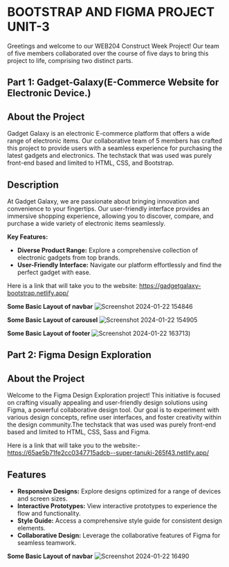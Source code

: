 # BOOTSTRAP AND FIGMA PROJECT UNIT-3
Greetings and welcome to our WEB204 Construct Week Project! Our team of five members collaborated over the course of five days to bring this project to life, comprising two distinct parts.

## Part 1: Gadget-Galaxy(E-Commerce Website for Electronic Device.)

## About the Project
Gadget Galaxy is an electronic E-commerce platform that offers a wide range of electronic items. Our collaborative team of 5 members has crafted this project to provide users with a seamless experience for purchasing the latest gadgets and electronics.
The techstack that was used was purely front-end based and limited to HTML, CSS, and Bootstrap.


## Description

At Gadget Galaxy, we are passionate about bringing innovation and convenience to your fingertips. Our user-friendly interface provides an immersive shopping experience, allowing you to discover, compare, and purchase a wide variety of electronic items seamlessly.

**Key Features:**
- **Diverse Product Range:** Explore a comprehensive collection of electronic gadgets from top brands.
- **User-Friendly Interface:** Navigate our platform effortlessly and find the perfect gadget with ease.

Here is a link that will take you to the website: https://gadgetgalaxy-bootstrap.netlify.app/
  
  **Some Basic Layout of navbar**
   ![Screenshot 2024-01-22 154846](https://github.com/Anujkumar960/algorithm-kalaakar-1234/assets/154539617/e15deb6d-249b-4b53-85c7-b4a53cafc8b3)

  **Some Basic Layout of carousel**
    ![Screenshot 2024-01-22 154905](https://github.com/Anujkumar960/algorithm-kalaakar-1234/assets/154539617/054b4410-92b6-4d76-a81a-0929e2ca9fbd)

  **Some Basic Layout of footer**
   ![Screenshot 2024-01-22 163713](https://github.com/Anujkumar960/algorithm-kalaakar-1234/assets/154539617/407cb1d9-a8c9-4575-ab70-73b12004e3ae))

  ## Part 2: Figma Design Exploration 

   ## About the Project
   Welcome to the Figma Design Exploration project! This initiative is focused on crafting visually appealing and user-friendly design solutions using Figma, a powerful collaborative design tool. Our goal is to 
   experiment with various design concepts, refine user interfaces, and foster creativity within the design community.The techstack that was used was purely front-end based and limited to HTML, CSS, Sass and 
   Figma.

  Here is a link that will take you to the website:- https://65ae5b71fe2cc0347715adcb--super-tanuki-265f43.netlify.app/

## Features
 - **Responsive Designs:** Explore designs optimized for a range of devices and screen sizes.
 - **Interactive Prototypes:** View interactive prototypes to experience the flow and functionality.
 - **Style Guide:** Access a comprehensive style guide for consistent design elements.
 - **Collaborative Design:** Leverage the collaborative features of Figma for seamless teamwork.

 **Some Basic Layout of navbar**
 ![Screenshot 2024-01-22 16490](https://github.com/Anujkumar960/algorithm-kalaakar-1234/assets/154539617/89dd1f74-4f7b-4152-b61e-0c1ece1f653a)








